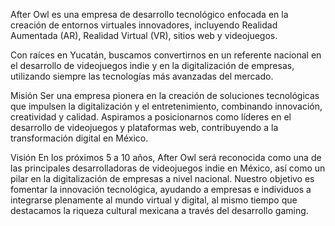 After Owl es una empresa de desarrollo tecnológico enfocada en la creación de entornos virtuales innovadores, 
incluyendo Realidad Aumentada (AR), Realidad Virtual (VR), sitios web y videojuegos. 

Con raíces en Yucatán, buscamos convertirnos en un referente nacional en el desarrollo 
de videojuegos indie y en la digitalización de empresas, utilizando siempre las tecnologías 
más avanzadas del mercado.

Misión
Ser una empresa pionera en la creación de soluciones tecnológicas que impulsen la digitalización y el entretenimiento, 
combinando innovación, creatividad y calidad. Aspiramos a posicionarnos como líderes en el desarrollo de videojuegos y 
plataformas web, contribuyendo a la transformación digital en México.

Visión
En los próximos 5 a 10 años, After Owl será reconocida como una de las principales 
desarrolladoras de videojuegos indie en México, así como un pilar en la digitalización de empresas a nivel nacional.
Nuestro objetivo es fomentar la innovación tecnológica, ayudando a empresas e individuos a integrarse 
plenamente al mundo virtual y digital, al mismo tiempo que destacamos la riqueza cultural mexicana a través del desarrollo gaming.


